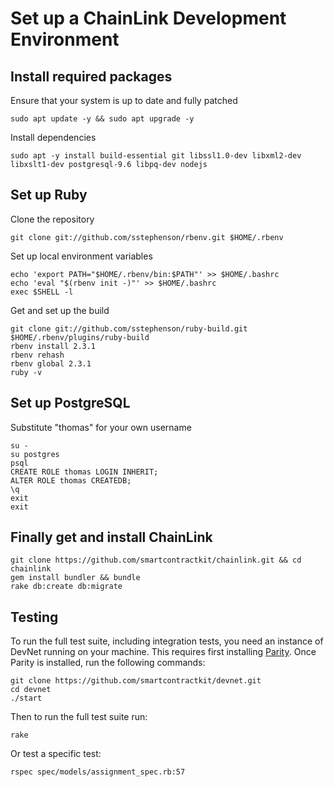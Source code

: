 # Set up a ChainLink Development Environment

## Install required packages

Ensure that your system is up to date and fully patched

```script
sudo apt update -y && sudo apt upgrade -y
```
Install dependencies

```script
sudo apt -y install build-essential git libssl1.0-dev libxml2-dev libxslt1-dev postgresql-9.6 libpq-dev nodejs
```

## Set up Ruby

Clone the repository

```script
git clone git://github.com/sstephenson/rbenv.git $HOME/.rbenv
```

Set up local environment variables

```script
echo 'export PATH="$HOME/.rbenv/bin:$PATH"' >> $HOME/.bashrc
echo 'eval "$(rbenv init -)"' >> $HOME/.bashrc
exec $SHELL -l
```

Get and set up the build

```script
git clone git://github.com/sstephenson/ruby-build.git $HOME/.rbenv/plugins/ruby-build
rbenv install 2.3.1
rbenv rehash
rbenv global 2.3.1
ruby -v
```

## Set up PostgreSQL

Substitute "thomas" for your own username

```script
su -
su postgres
psql
CREATE ROLE thomas LOGIN INHERIT;
ALTER ROLE thomas CREATEDB;
\q
exit
exit
```

## Finally get and install ChainLink

```script
git clone https://github.com/smartcontractkit/chainlink.git && cd chainlink
gem install bundler && bundle
rake db:create db:migrate
```

## Testing
 
To run the full test suite, including integration tests, you need an instance of DevNet running on your machine. This requires first installing [Parity](https://github.com/paritytech/parity). Once Parity is installed, run the following commands:

```
git clone https://github.com/smartcontractkit/devnet.git
cd devnet
./start
```

Then to run the full test suite run:
 ```
 rake
 ```

Or test a specific test:
```
rspec spec/models/assignment_spec.rb:57
```
